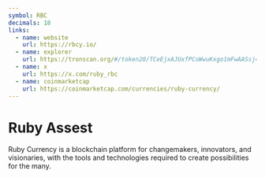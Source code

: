 ```yaml
---
symbol: RBC
decimals: 18
links:
  - name: website
    url: https://rbcy.io/
  - name: explorer
    url: https://tronscan.org/#/token20/TCeEjxAJUxfPCoWwuKxgo1mFwAASsj421j
  - name: x
    url: https://x.com/ruby_rbc
  - name: coinmarketcap
    url: https://coinmarketcap.com/currencies/ruby-currency/
---
```


# Ruby Assest

Ruby Currency is a blockchain platform for changemakers, innovators, and visionaries, with the tools and technologies required to create possibilities for the many.

